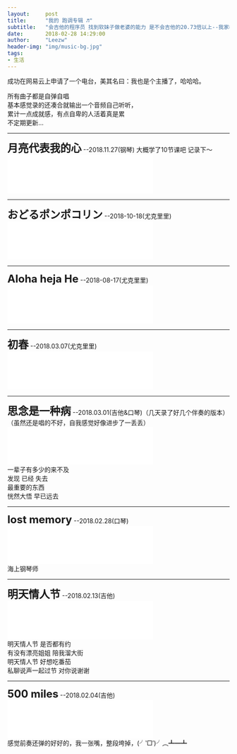 ```yaml
---
layout:     post
title:      "我的 跑调专辑 ♬"
subtitle:   "会吉他的程序员 找到软妹子做老婆的能力 是不会吉他的20.73倍以上--我家楼上的长胡子大爷"
date:       2018-02-28 14:29:00
author:     "Leezw"
header-img: "img/music-bg.jpg"
tags:
- 生活
---
```


<!-- 
	倒序记录
	添加记录后修改页首 date日期
 -->

> 
成功在网易云上申请了一个电台，美其名曰：我也是个主播了，哈哈哈。<br>

所有曲子都是自弹自唱<br>
基本感觉录的还凑合就输出一个音频自己听听，<br>
累计一点成就感，有点自卑的人活着真是累<br>
不定期更新...


---
<div>
	<span style="font-size: 24px;  font-weight:bold;">月亮代表我的心</span>
	<span>--2018.11.27(钢琴) 大概学了10节课吧 记录下～ </span><br>
	<iframe frameborder="no" border="0" marginwidth="0" marginheight="0" width="330" height="86" src="//music.163.com/outchain/player?type=3&amp;id=2058026140&amp;auto=0&amp;height=66">
	</iframe>
</div>

---
<div>
	<span style="font-size: 24px;  font-weight:bold;">おどるポンポコリン</span>
	<span>--2018-10-18(尤克里里)</span><br>
	<iframe frameborder="no" border="0" marginwidth="0" marginheight="0" width="330" height="86" src="//music.163.com/outchain/player?type=3&amp;id=2057353761&amp;auto=0&amp;height=66">
	</iframe>
</div>


---
<div>
	<span style="font-size: 24px;  font-weight:bold;">Aloha heja He</span>
	<span>--2018-08-17(尤克里里)</span><br>
	<iframe frameborder="no" border="0" marginwidth="0" marginheight="0" width="330" height="86" src="//music.163.com/outchain/player?type=3&amp;id=1370697518&amp;auto=0&amp;height=66">
	</iframe>
</div>

---
<div>
	<span style="font-size: 24px;  font-weight:bold;">初春</span>
	<span>--2018.03.07(尤克里里)</span><br>
	<iframe frameborder="no" border="0" marginwidth="0" marginheight="0" width="330" height="86" src="//music.163.com/outchain/player?type=3&amp;id=1368297836&amp;auto=0&amp;height=66">
	</iframe>
</div>



---
<div>
	<span style="font-size: 24px;  font-weight:bold;">思念是一种病</span>
	<span>--2018.03.01(吉他&amp;口琴)（几天录了好几个伴奏的版本）（虽然还是唱的不好，自我感觉好像进步了一丢丢）</span><br>
	<iframe frameborder="no" border="0" marginwidth="0" marginheight="0" width="330" height="86" src="//music.163.com/outchain/player?type=3&amp;id=1368219454&amp;auto=0&amp;height=66">
	</iframe>
	<br>
	一辈子有多少的来不及<br>
	发现 已经 失去<br>
	最重要的东西<br>
	恍然大悟 早已远去<br>
</div>

---
<div>
	<span style="font-size: 24px;  font-weight:bold;">lost memory</span>
	<span>--2018.02.28(口琴)</span><br>
	<iframe frameborder="no" border="0" marginwidth="0" marginheight="0" width="330" height="86" src="//music.163.com/outchain/player?type=3&amp;id=1368186956&amp;auto=0&amp;height=66">
	</iframe>
	<br>
	<span>海上钢琴师</span><br>
</div>

---
<div>
	<span style="font-size: 24px;  font-weight:bold;">明天情人节</span>
	<span>--2018.02.13(吉他)</span><br>
	<iframe frameborder="no" border="0" marginwidth="0" marginheight="0" width="330" height="86" src="//music.163.com/outchain/player?type=3&amp;id=1368180666&amp;auto=0&amp;height=66">
	</iframe>
	<br>
	<span>明天情人节  </span><span>  是否都有约</span><br>
	<span>有没有漂亮姐姐  </span><span>  陪我溜大街</span><br>
	<span>明天情人节  </span><span>  好想吃番茄</span><br>
	<span>私聊说声一起过节  </span><span>  对你说谢谢</span><br>
</div>

---
<div>
	<span style="font-size: 24px;  font-weight:bold;">500 miles</span>
	<span>--2018.02.04(吉他)</span><br>
	<iframe frameborder="no" border="0" marginwidth="0" marginheight="0" width="330" height="86" src="//music.163.com/outchain/player?type=3&amp;id=1368168300&amp;auto=0&amp;height=66">
	</iframe><br>
	<span>感觉前奏还弹的好好的，我一张嘴，整段垮掉，(╯‵□′)╯︵┻━┻</span><br>
</div>

